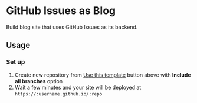 # GitHub Issues as Blog

Build blog site that uses GitHub Issues as its backend.

## Usage

### Set up

1. Create new repository from [Use this template](https://github.com/r7kamura/github-issues-as-blog/generate) button above with **Include all branches** option
2. Wait a few minutes and your site will be deployed at `https://:username.github.io/:repo`
